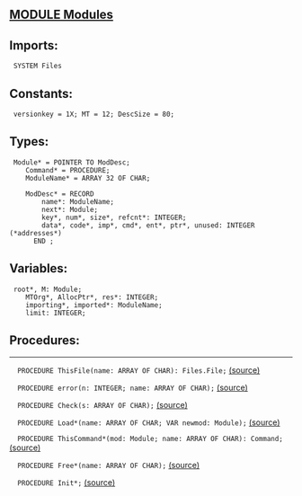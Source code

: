 
## [MODULE Modules](https://github.com/io-core/Modules/blob/main/Modules.Mod)

  ## Imports:
` SYSTEM Files`

## Constants:
```
 versionkey = 1X; MT = 12; DescSize = 80;

```
## Types:
```
 Module* = POINTER TO ModDesc;
    Command* = PROCEDURE;
    ModuleName* = ARRAY 32 OF CHAR;

    ModDesc* = RECORD
        name*: ModuleName;
        next*: Module;
        key*, num*, size*, refcnt*: INTEGER;
        data*, code*, imp*, cmd*, ent*, ptr*, unused: INTEGER  (*addresses*)
      END ;

```
## Variables:
```
 root*, M: Module;
    MTOrg*, AllocPtr*, res*: INTEGER;
    importing*, imported*: ModuleName;
    limit: INTEGER;

```
## Procedures:
---

`  PROCEDURE ThisFile(name: ARRAY OF CHAR): Files.File;` [(source)](https://github.com/io-orig/System/blob/main/Modules.Mod#L21)


`  PROCEDURE error(n: INTEGER; name: ARRAY OF CHAR);` [(source)](https://github.com/io-orig/System/blob/main/Modules.Mod#L30)


`  PROCEDURE Check(s: ARRAY OF CHAR);` [(source)](https://github.com/io-orig/System/blob/main/Modules.Mod#L34)


`  PROCEDURE Load*(name: ARRAY OF CHAR; VAR newmod: Module);` [(source)](https://github.com/io-orig/System/blob/main/Modules.Mod#L45)


`  PROCEDURE ThisCommand*(mod: Module; name: ARRAY OF CHAR): Command;` [(source)](https://github.com/io-orig/System/blob/main/Modules.Mod#L188)


`  PROCEDURE Free*(name: ARRAY OF CHAR);` [(source)](https://github.com/io-orig/System/blob/main/Modules.Mod#L205)


`  PROCEDURE Init*;` [(source)](https://github.com/io-orig/System/blob/main/Modules.Mod#L218)

